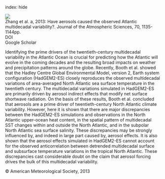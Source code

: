 index: hide

<div class="Citation">
    <div class="Citation-thumb CitationThumb-linked"  data-href="https://doi.org/10.1175/jas-d-12-0331.1">
      <img src="https://static.claimspace.cloud/climate-study-static/refs/thumbs/14/Zhang_et_al_2013a-thumb.png" />
    </div>

  <div class="Citation-body">
    <div class="Citation-text">Zhang et al. a, 2013: Have aerosols caused the observed Atlantic multidecadal variability?. <span class="Article-journal">Journal of the Atmospheric Sciences, </span><span class="Article-volume">70, </span>1135-1144pp.</div>
    <div class="Citation-links">
      <div class="CitationLink" data-href="https://doi.org/10.1175/jas-d-12-0331.1">
        <div class="CitationLink-icon CitationLink-Doi"></div>
        <div class="CitationLink-text">DOI</div>
      </div>
      <div class="CitationLink" data-href="https://scholar.google.com/scholar?q=10.1175/jas-d-12-0331.1">
        <div class="CitationLink-icon CitationLink-Scholar"></div>
        <div class="CitationLink-text">Google Scholar</div>
      </div>
    </div>
  </div>
</div>

Identifying the prime drivers of the twentieth-century multidecadal variability in the Atlantic Ocean is crucial for predicting how the Atlantic will evolve in the coming decades and the resulting broad impacts on weather and precipitation patterns around the globe. Recently, Booth et al. showed that the Hadley Centre Global Environmental Model, version 2, Earth system configuration (HadGEM2-ES) closely reproduces the observed multidecadal variations of area-averaged North Atlantic sea surface temperature in the twentieth century. The multidecadal variations simulated in HadGEM2-ES are primarily driven by aerosol indirect effects that modify net surface shortwave radiation. On the basis of these results, Booth et al. concluded that aerosols are a prime driver of twentieth-century North Atlantic climate variability. However, here it is shown that there are major discrepancies between the HadGEM2-ES simulations and observations in the North Atlantic upper-ocean heat content, in the spatial pattern of multidecadal SST changes within and outside the North Atlantic, and in the subpolar North Atlantic sea surface salinity. These discrepancies may be strongly influenced by, and indeed in large part caused by, aerosol effects. It is also shown that the aerosol effects simulated in HadGEM2-ES cannot account for the observed anticorrelation between detrended multidecadal surface and subsurface temperature variations in the tropical North Atlantic. These discrepancies cast considerable doubt on the claim that aerosol forcing drives the bulk of this multidecadal variability.

<div class="Citation-copy">
&copy; American Meteorological Society, 2013
</div>